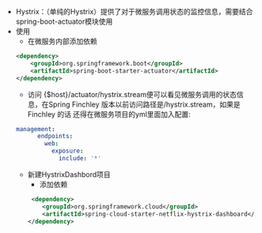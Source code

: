 - Hystrix：（单纯的Hystrix）提供了对于微服务调用状态的监控信息，需要结合spring-boot-actuator模块使用
- 使用
    - 在微服务内部添加依赖
    ```xml
    <dependency>
        <groupId>org.springframework.boot</groupId>             
        <artifactId>spring-boot-starter-actuator</artifactId>
    </dependency>
    ```
    - 访问 {$host}/actuator/hystrix.stream便可以看见微服务调用的状态信息，在Spring Finchley 版本以前访问路径是/hystrix.stream，如果是Finchley 的话 还得在微服务项目的yml里面加入配置:
    ```yaml
    management:
          endpoints:
            web:
              exposure:
                include: '*'
    ```
    - 新建HystrixDashbord项目
        - 添加依赖
        ```xml
         <dependency>
            <groupId>org.springframework.cloud</groupId>     
            <artifactId>spring-cloud-starter-netflix-hystrix-dashboard</artifactId>
        </dependency>
        ```